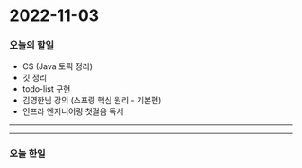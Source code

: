2022-11-03
==========

### 오늘의 할일
* CS (Java 토픽 정리)
* 깃 정리
* todo-list 구현
* 김영한님 강의 (스프링 핵심 원리 - 기본편)
* 인프라 엔지니어링 첫걸음 독서

<hr/>
<hr/>

### 오늘 한일